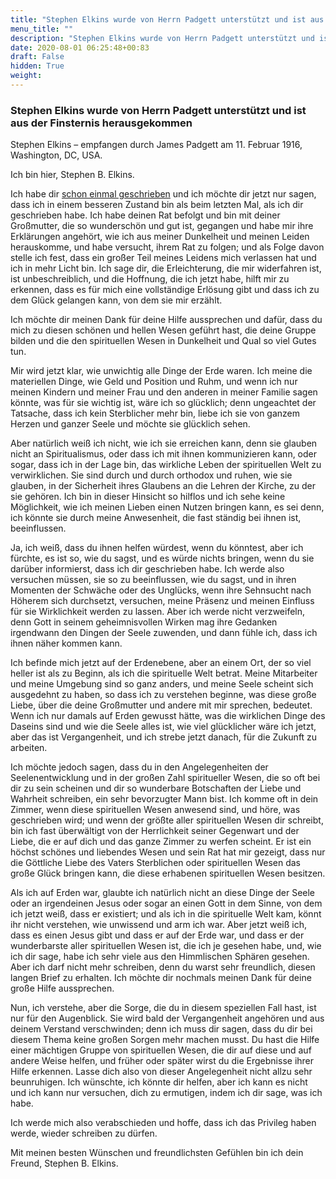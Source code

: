 ```yaml
---
title: "Stephen Elkins wurde von Herrn Padgett unterstützt und ist aus der Finsternis herausgekommen"
menu_title: ""
description: "Stephen Elkins wurde von Herrn Padgett unterstützt und ist aus der Finsternis herausgekommen"
date: 2020-08-01 06:25:48+00:83
draft: False
hidden: True
weight:
---
```

### Stephen Elkins wurde von Herrn Padgett unterstützt und ist aus der Finsternis herausgekommen

Stephen Elkins – empfangen durch James Padgett am 11. Februar 1916, Washington, DC, USA.

Ich bin hier, Stephen B. Elkins.

Ich habe dir [schon einmal geschrieben](/padgett-botschaften/padgett-botschaften-in-reihenfolge-des-datums/padgett-botschaften-undatiert/stephen-b-elkins-befindet-sich-in-einem-zustand-der-finsternis-und-des-leidens-und-bittet-um-hilfe-jep-stephen-elkins-undatiert/) und ich möchte dir jetzt nur sagen, dass ich in einem besseren Zustand bin als beim letzten Mal, als ich dir geschrieben habe. Ich habe deinen Rat befolgt und bin mit deiner Großmutter, die so wunderschön und gut ist, gegangen und habe mir ihre Erklärungen angehört, wie ich aus meiner Dunkelheit und meinen Leiden herauskomme, und habe versucht, ihrem Rat zu folgen; und als Folge davon stelle ich fest, dass ein großer Teil meines Leidens mich verlassen hat und ich in mehr Licht bin. Ich sage dir, die Erleichterung, die mir widerfahren ist, ist unbeschreiblich, und die Hoffnung, die ich jetzt habe, hilft mir zu erkennen, dass es für mich eine vollständige Erlösung gibt und dass ich zu dem Glück gelangen kann, von dem sie mir erzählt.

Ich möchte dir meinen Dank für deine Hilfe aussprechen und dafür, dass du mich zu diesen schönen und hellen Wesen geführt hast, die deine Gruppe bilden und die den spirituellen Wesen in Dunkelheit und Qual so viel Gutes tun.

Mir wird jetzt klar, wie unwichtig alle Dinge der Erde waren. Ich meine die materiellen Dinge, wie Geld und Position und Ruhm, und wenn ich nur meinen Kindern und meiner Frau und den anderen in meiner Familie sagen könnte, was für sie wichtig ist, wäre ich so glücklich; denn ungeachtet der Tatsache, dass ich kein Sterblicher mehr bin, liebe ich sie von ganzem Herzen und ganzer Seele und möchte sie glücklich sehen.

Aber natürlich weiß ich nicht, wie ich sie erreichen kann, denn sie glauben nicht an Spiritualismus, oder dass ich mit ihnen kommunizieren kann, oder sogar, dass ich in der Lage bin, das wirkliche Leben der spirituellen Welt zu verwirklichen. Sie sind durch und durch orthodox und ruhen, wie sie glauben, in der Sicherheit ihres Glaubens an die Lehren der Kirche, zu der sie gehören. Ich bin in dieser Hinsicht so hilflos und ich sehe keine Möglichkeit, wie ich meinen Lieben einen Nutzen bringen kann, es sei denn, ich könnte sie durch meine Anwesenheit, die fast ständig bei ihnen ist, beeinflussen.

Ja, ich weiß, dass du ihnen helfen würdest, wenn du könntest, aber ich fürchte, es ist so, wie du sagst, und es würde nichts bringen, wenn du sie darüber informierst, dass ich dir geschrieben habe. Ich werde also versuchen müssen, sie so zu beeinflussen, wie du sagst, und in ihren Momenten der Schwäche oder des Unglücks, wenn ihre Sehnsucht nach Höherem sich durchsetzt, versuchen, meine Präsenz und meinen Einfluss für sie Wirklichkeit werden zu lassen. Aber ich werde nicht verzweifeln, denn Gott in seinem geheimnisvollen Wirken mag ihre Gedanken irgendwann den Dingen der Seele zuwenden, und dann fühle ich, dass ich ihnen näher kommen kann.

Ich befinde mich jetzt auf der Erdenebene, aber an einem Ort, der so viel heller ist als zu Beginn, als ich die spirituelle Welt betrat. Meine Mitarbeiter und meine Umgebung sind so ganz anders, und meine Seele scheint sich ausgedehnt zu haben, so dass ich zu verstehen beginne, was diese große Liebe, über die deine Großmutter und andere mit mir sprechen, bedeutet. Wenn ich nur damals auf Erden gewusst hätte, was die wirklichen Dinge des Daseins sind und wie die Seele alles ist, wie viel glücklicher wäre ich jetzt, aber das ist Vergangenheit, und ich strebe jetzt danach, für die Zukunft zu arbeiten.

Ich möchte jedoch sagen, dass du in den Angelegenheiten der Seelenentwicklung und in der großen Zahl spiritueller Wesen, die so oft bei dir zu sein scheinen und dir so wunderbare Botschaften der Liebe und Wahrheit schreiben, ein sehr bevorzugter Mann bist. Ich komme oft in dein Zimmer, wenn diese spirituellen Wesen anwesend sind, und höre, was geschrieben wird; und wenn der größte aller spirituellen Wesen dir schreibt, bin ich fast überwältigt von der Herrlichkeit seiner Gegenwart und der Liebe, die er auf dich und das ganze Zimmer zu werfen scheint. Er ist ein höchst schönes und liebendes Wesen und sein Rat hat mir gezeigt, dass nur die Göttliche Liebe des Vaters Sterblichen oder spirituellen Wesen das große Glück bringen kann, die diese erhabenen spirituellen Wesen besitzen.

Als ich auf Erden war, glaubte ich natürlich nicht an diese Dinge der Seele oder an irgendeinen Jesus oder sogar an einen Gott in dem Sinne, von dem ich jetzt weiß, dass er existiert; und als ich in die spirituelle Welt kam, könnt ihr nicht verstehen, wie unwissend und arm ich war. Aber jetzt weiß ich, dass es einen Jesus gibt und dass er auf der Erde war, und dass er der wunderbarste aller spirituellen Wesen ist, die ich je gesehen habe, und, wie ich dir sage, habe ich sehr viele aus den Himmlischen Sphären gesehen. Aber ich darf nicht mehr schreiben, denn du warst sehr freundlich, diesen langen Brief zu erhalten. Ich möchte dir nochmals meinen Dank für deine große Hilfe aussprechen.

Nun, ich verstehe, aber die Sorge, die du in diesem speziellen Fall hast, ist nur für den Augenblick. Sie wird bald der Vergangenheit angehören und aus deinem Verstand verschwinden; denn ich muss dir sagen, dass du dir bei diesem Thema keine großen Sorgen mehr machen musst. Du hast die Hilfe einer mächtigen Gruppe von spirituellen Wesen, die dir auf diese und auf andere Weise helfen, und früher oder später wirst du die Ergebnisse ihrer Hilfe erkennen. Lasse dich also von dieser Angelegenheit nicht allzu sehr beunruhigen. Ich wünschte, ich könnte dir helfen, aber ich kann es nicht und ich kann nur versuchen, dich zu ermutigen, indem ich dir sage, was ich habe.

Ich werde mich also verabschieden und hoffe, dass ich das Privileg haben werde, wieder schreiben zu dürfen.

Mit meinen besten Wünschen und freundlichsten Gefühlen bin ich dein Freund, Stephen B. Elkins.
